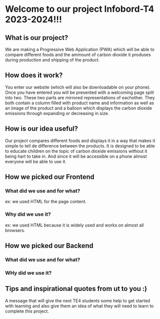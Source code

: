 # Welcome to our project Infobord-T4 2023-2024!!!

## What is our project?
We are making a Progressive Web Application (PWA) which will be able to compare different foods and the ammount of carbon dioxide it produses during production and shipping of the product. 
## How does it work?
You enter our website (which will also be downloadable on your phone). Once you have entered you will be presented with a welcoming page split into two. These two parts are mirrored representations of eachother. They both contain a column filled with product name and information as well as an image of the product and a balloon which displays the carbon dioxide emissions through expanding or decreasing in size.
## How is our idea useful?
Our project compares different foods and displays it in a way that makes it simple to tell de difference between the products. It is designed to be able to educate children on the topic of carbon dioxide emissions without it being hart to take in. And since it will be accessible on a phone almost everyone will be able to use it.
## How we picked our Frontend
### What did we use and for what?
ex: we used HTML for the page content.
### Why did we use it?
ex: we used HTML because it is widely used and works on almost all browsers.
## How we picked our Backend
### What did we use and for what?
### WHy did we use it?
## Tips and inspirational quotes from ut to you :) 
A message that will give the next TE4 students some help to get started with learning and also give them an idea of what they will need to learn to complete this project.

